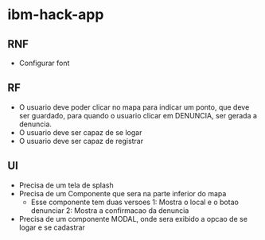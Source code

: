 # ibm-hack-app

## RNF

- Configurar font

## RF

- O usuario deve poder clicar no mapa para indicar um ponto, que deve ser guardado, para quando o usuario clicar em DENUNCIA, ser gerada a denuncia.
- O usuario deve ser capaz de se logar
- O usuario deve ser capaz de registrar

## UI

- Precisa de um tela de splash
- Precisa de um Componente que sera na parte inferior do mapa
  - Esse componente tem duas versoes
    1: Mostra o local e o botao denunciar
    2: Mostra a confirmacao da denuncia
- Precisa de um componente MODAL, onde sera exibido a opcao de se logar e se cadastrar
